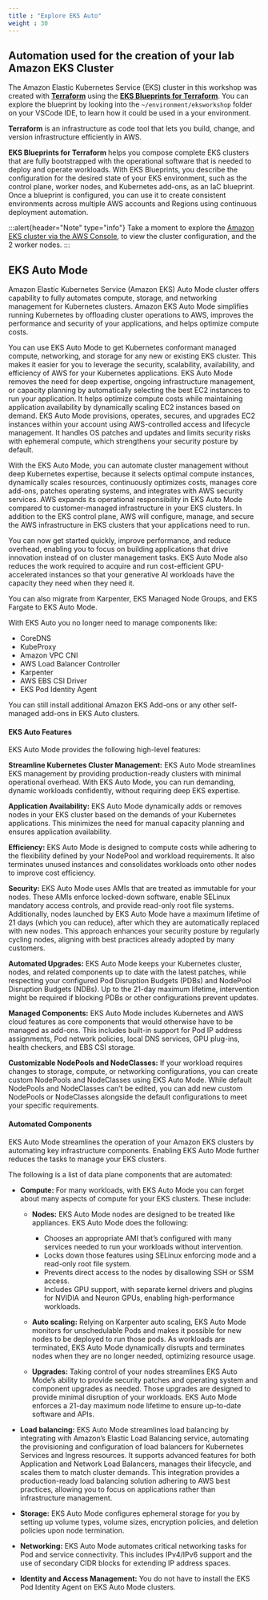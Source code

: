 ```yaml
---
title : "Explore EKS Auto"
weight : 30
---
```



## Automation used for the creation of your lab Amazon EKS Cluster

The Amazon Elastic Kubernetes Service (EKS) cluster in this workshop was created with [**Terraform**](https://www.terraform.io/) using the [**EKS Blueprints for Terraform**](https://github.com/aws-ia/terraform-aws-eks-blueprints). You can explore the blueprint by looking into the `~/environment/eksworkshop` folder on your VSCode IDE, to learn how it could be used in a your environment.

**Terraform** is an infrastructure as code tool that lets you build, change, and version infrastructure efficiently in AWS.

**EKS Blueprints for Terraform** helps you compose complete EKS clusters that are fully bootstrapped with the operational software that is needed to deploy and operate workloads. With EKS Blueprints, you describe the configuration for the desired state of your EKS environment, such as the control plane, worker nodes, and Kubernetes add-ons, as an IaC blueprint. Once a blueprint is configured, you can use it to create consistent environments across multiple AWS accounts and Regions using continuous deployment automation.

:::alert{header="Note" type="info"}
Take a moment to explore the  [Amazon EKS cluster via the AWS Console](https://console.aws.amazon.com/eks),  to view the cluster configuration, and the 2 worker nodes.
:::

## EKS Auto Mode

Amazon Elastic Kubernetes Service (Amazon EKS) Auto Mode cluster offers capability to fully automates compute, storage, and networking management for Kubernetes clusters. Amazon EKS Auto Mode simplifies running Kubernetes by offloading cluster operations to AWS, improves the performance and security of your applications, and helps optimize compute costs. 

You can use EKS Auto Mode to get Kubernetes conformant managed compute, networking, and storage for any new or existing EKS cluster. This makes it easier for you to leverage the security, scalability, availability, and efficiency of AWS for your Kubernetes applications. EKS Auto Mode removes the need for deep expertise, ongoing infrastructure management, or capacity planning by automatically selecting the best EC2 instances to run your application. It helps optimize compute costs while maintaining application availability by dynamically scaling EC2 instances based on demand. EKS Auto Mode provisions, operates, secures, and upgrades EC2 instances within your account using AWS-controlled access and lifecycle management. It handles OS patches and updates and limits security risks with ephemeral compute, which strengthens your security posture by default.

With the EKS Auto Mode, you can automate cluster management without deep Kubernetes expertise, because it selects optimal compute instances, dynamically scales resources, continuously optimizes costs, manages core add-ons, patches operating systems, and integrates with AWS security services. AWS expands its operational responsibility in EKS Auto Mode compared to customer-managed infrastructure in your EKS clusters. In addition to the EKS control plane, AWS will configure, manage, and secure the AWS infrastructure in EKS clusters that your applications need to run.

You can now get started quickly, improve performance, and reduce overhead, enabling you to focus on building applications that drive innovation instead of on cluster management tasks. EKS Auto Mode also reduces the work required to acquire and run cost-efficient GPU-accelerated instances so that your generative AI workloads have the capacity they need when they need it.

You can also migrate from Karpenter, EKS Managed Node Groups, and EKS Fargate to EKS Auto Mode. 

With EKS Auto you no longer need to manage components like:
- CoreDNS
- KubeProxy
- Amazon VPC CNI 
- AWS Load Balancer Controller
- Karpenter
- AWS EBS CSI Driver
- EKS Pod Identity Agent

You can still install additional Amazon EKS Add-ons or any other self-managed add-ons in EKS Auto clusters.

#### EKS Auto Features

EKS Auto Mode provides the following high-level features:

**Streamline Kubernetes Cluster Management:** EKS Auto Mode streamlines EKS management by providing production-ready clusters with minimal operational overhead. With EKS Auto Mode, you can run demanding, dynamic workloads confidently, without requiring deep EKS expertise.

**Application Availability:** EKS Auto Mode dynamically adds or removes nodes in your EKS cluster based on the demands of your Kubernetes applications. This minimizes the need for manual capacity planning and ensures application availability.

**Efficiency:** EKS Auto Mode is designed to compute costs while adhering to the flexibility defined by your NodePool and workload requirements. It also terminates unused instances and consolidates workloads onto other nodes to improve cost efficiency.

**Security:** EKS Auto Mode uses AMIs that are treated as immutable for your nodes. These AMIs enforce locked-down software, enable SELinux mandatory access controls, and provide read-only root file systems. Additionally, nodes launched by EKS Auto Mode have a maximum lifetime of 21 days (which you can reduce), after which they are automatically replaced with new nodes. This approach enhances your security posture by regularly cycling nodes, aligning with best practices already adopted by many customers.

**Automated Upgrades:** EKS Auto Mode keeps your Kubernetes cluster, nodes, and related components up to date with the latest patches, while respecting your configured Pod Disruption Budgets (PDBs) and NodePool Disruption Budgets (NDBs). Up to the 21-day maximum lifetime, intervention might be required if blocking PDBs or other configurations prevent updates.

**Managed Components:** EKS Auto Mode includes Kubernetes and AWS cloud features as core components that would otherwise have to be managed as add-ons. This includes built-in support for Pod IP address assignments, Pod network policies, local DNS services, GPU plug-ins, health checkers, and EBS CSI storage.

**Customizable NodePools and NodeClasses:** If your workload requires changes to storage, compute, or networking configurations, you can create custom NodePools and NodeClasses using EKS Auto Mode. While default NodePools and NodeClasses can’t be edited, you can add new custom NodePools or NodeClasses alongside the default configurations to meet your specific requirements.

#### Automated Components

EKS Auto Mode streamlines the operation of your Amazon EKS clusters by automating key infrastructure components. Enabling EKS Auto Mode further reduces the tasks to manage your EKS clusters.

The following is a list of data plane components that are automated:

- **Compute:** For many workloads, with EKS Auto Mode you can forget about many aspects of compute for your EKS clusters. These include:

    - **Nodes:** EKS Auto Mode nodes are designed to be treated like appliances. EKS Auto Mode does the following:

        - Chooses an appropriate AMI that’s configured with many services needed to run your workloads without intervention.
        - Locks down those features using SELinux enforcing mode and a read-only root file system.
        - Prevents direct access to the nodes by disallowing SSH or SSM access.
        - Includes GPU support, with separate kernel drivers and plugins for NVIDIA and Neuron GPUs, enabling high-performance workloads.

    - **Auto scaling:** Relying on Karpenter auto scaling, EKS Auto Mode monitors for unschedulable Pods and makes it possible for new nodes to be deployed to run those pods. As workloads are terminated, EKS Auto Mode dynamically disrupts and terminates nodes when they are no longer needed, optimizing resource usage.

    - **Upgrades:** Taking control of your nodes streamlines EKS Auto Mode’s ability to provide security patches and operating system and component upgrades as needed. Those upgrades are designed to provide minimal disruption of your workloads. EKS Auto Mode enforces a 21-day maximum node lifetime to ensure up-to-date software and APIs.

- **Load balancing:** EKS Auto Mode streamlines load balancing by integrating with Amazon’s Elastic Load Balancing service, automating the provisioning and configuration of load balancers for Kubernetes Services and Ingress resources. It supports advanced features for both Application and Network Load Balancers, manages their lifecycle, and scales them to match cluster demands. This integration provides a production-ready load balancing solution adhering to AWS best practices, allowing you to focus on applications rather than infrastructure management.

- **Storage:** EKS Auto Mode configures ephemeral storage for you by setting up volume types, volume sizes, encryption policies, and deletion policies upon node termination.

- **Networking:** EKS Auto Mode automates critical networking tasks for Pod and service connectivity. This includes IPv4/IPv6 support and the use of secondary CIDR blocks for extending IP address spaces.

- **Identity and Access Management:** You do not have to install the EKS Pod Identity Agent on EKS Auto Mode clusters.
